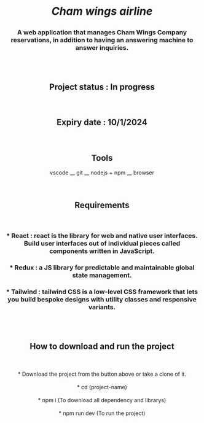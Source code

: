 
# <p align="center">***Cham wings airline***</p>

### <p align="center">  **A web application that manages Cham Wings Company reservations, in addition to having an answering machine to answer inquiries**. </p>
<br /><br />


## <p align="center"> Project status :  **In progress** </p>
<br />

## <p align="center"> Expiry date :  **10/1/2024** </p>
<br />
 
   <h2 align="center"> Tools </h2>
  
   <div align="center">  vscode __
     git __
      nodejs + npm __
     browser  
     </div>
        <br /><br />
<h2 align="center">Requirements </h2> <br /> 
            <h3 align="center"> * React : react is the library for web and native user interfaces. Build user interfaces out of individual pieces called components written in JavaScript.
             </h3> 
           <h3 align="center"> * Redux : a JS library for predictable and maintainable global state management. 
               <br /> </h3>
           <h3 align="center"> * Tailwind : tailwind CSS is a low-level CSS framework that lets you build bespoke designs with utility classes and responsive variants. 
            </h3> <br /> <br />

  <h2 align="center"> How to download and run the project </h2> <br /> <br /> 
        <div align="center">  * Download the project from the button above or take a clone of it.</div>  <br />
         <div align="center"> * cd (project-name) </div>  <br />
         <div align="center"> * npm i (To download all dependency and librarys) </div>  <br />
         <div align="center"> * npm run dev (To run the project) </div> <br /> 
